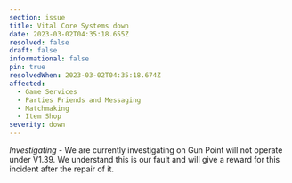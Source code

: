 ```yaml
---
section: issue
title: Vital Core Systems down
date: 2023-03-02T04:35:18.655Z
resolved: false
draft: false
informational: false
pin: true
resolvedWhen: 2023-03-02T04:35:18.674Z
affected:
  - Game Services
  - Parties Friends and Messaging
  - Matchmaking
  - Item Shop
severity: down
---
```

*Investigating* - We are currently investigating on Gun Point will not operate under V1.39. We understand this is our fault and will give a reward for this incident after the repair of it.